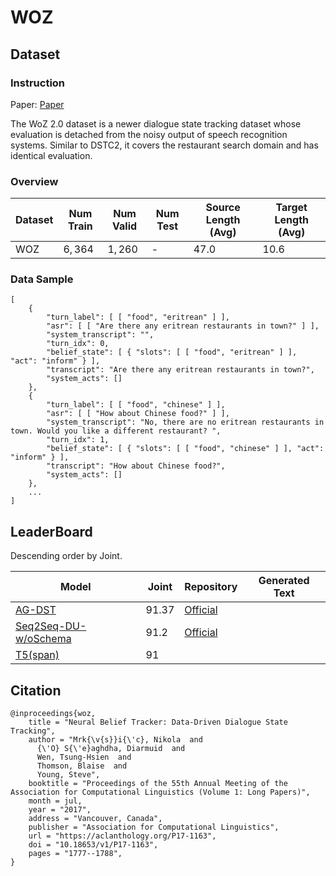 # WOZ

## Dataset

### Instruction

Paper: [Paper](https://aclanthology.org/P17-1163.pdf)

The WoZ 2.0 dataset is a newer dialogue state tracking dataset whose evaluation is detached from the noisy output of speech recognition systems. Similar to DSTC2, it covers the restaurant search domain and has identical evaluation.

### Overview

| Dataset | Num Train | Num Valid | Num Test | Source Length (Avg) | Target Length (Avg) |
| ------- | --------- | --------- | -------- | ------------------- | ------------------- |
| WOZ     | $6,364$   | $1,260$   | -        | $47.0$              | $10.6$              |

### Data Sample

```
[ 
	{ 
		"turn_label": [ [ "food", "eritrean" ] ], 
		"asr": [ [ "Are there any eritrean restaurants in town?" ] ], 
		"system_transcript": "", 
		"turn_idx": 0, 
		"belief_state": [ { "slots": [ [ "food", "eritrean" ] ], "act": "inform" } ], 
		"transcript": "Are there any eritrean restaurants in town?", 
		"system_acts": [] 
	}, 
	{ 
		"turn_label": [ [ "food", "chinese" ] ], 
		"asr": [ [ "How about Chinese food?" ] ], 
		"system_transcript": "No, there are no eritrean restaurants in town. Would you like a different restaurant? ", 
		"turn_idx": 1, 
		"belief_state": [ { "slots": [ [ "food", "chinese" ] ], "act": "inform" } ], 
		"transcript": "How about Chinese food?", 
		"system_acts": [] 
	}, 
	...
]
```

## LeaderBoard

Descending order by Joint.

| Model                                                        | Joint   | Repository                                                   | Generated Text |
| ------------------------------------------------------------ | ------- | ------------------------------------------------------------ | -------------- |
| [AG-DST](https://arxiv.org/pdf/2110.15659v1.pdf)             | $91.37$ | [Official](https://github.com/PaddlePaddle/Knover/tree/develop/projects/AG-DST) |                |
| [Seq2Seq-DU-w/oSchema](https://arxiv.org/pdf/2011.09553v2.pdf) | $91.2$  | [Official](https://github.com/sweetalyssum/Seq2Seq-DU)       |                |
| [T5(span)](https://arxiv.org/pdf/2108.13990v2.pdf)           | $91$    |                                                              |                |

## Citation

```
@inproceedings{woz,
    title = "Neural Belief Tracker: Data-Driven Dialogue State Tracking",
    author = "Mrk{\v{s}}i{\'c}, Nikola  and
      {\'O} S{\'e}aghdha, Diarmuid  and
      Wen, Tsung-Hsien  and
      Thomson, Blaise  and
      Young, Steve",
    booktitle = "Proceedings of the 55th Annual Meeting of the Association for Computational Linguistics (Volume 1: Long Papers)",
    month = jul,
    year = "2017",
    address = "Vancouver, Canada",
    publisher = "Association for Computational Linguistics",
    url = "https://aclanthology.org/P17-1163",
    doi = "10.18653/v1/P17-1163",
    pages = "1777--1788",
}
```

